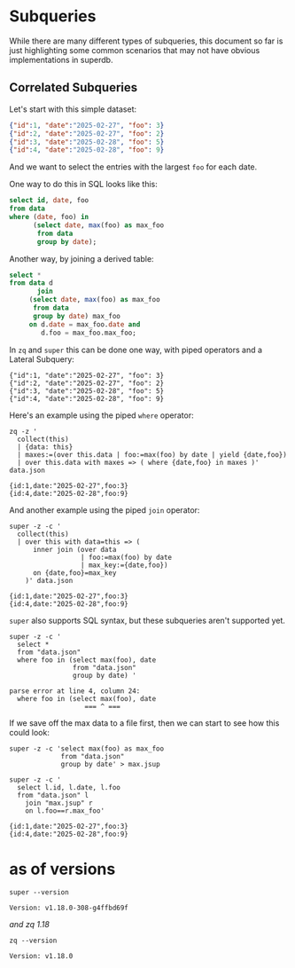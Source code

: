 # Subqueries

While there are many different types of subqueries, this document so far is just
highlighting some common scenarios that may not have obvious implementations in
superdb.

## Correlated Subqueries

Let's start with this simple dataset:

```json lines
{"id":1, "date":"2025-02-27", "foo": 3}
{"id":2, "date":"2025-02-27", "foo": 2}
{"id":3, "date":"2025-02-28", "foo": 5}
{"id":4, "date":"2025-02-28", "foo": 9}
```

And we want to select the entries with the largest `foo` for each date.

One way to do this in SQL looks like this:

```sql
select id, date, foo
from data
where (date, foo) in
      (select date, max(foo) as max_foo
       from data
       group by date);
```

Another way, by joining a derived table:

```sql
select *
from data d
       join
     (select date, max(foo) as max_foo
      from data
      group by date) max_foo
     on d.date = max_foo.date and
        d.foo = max_foo.max_foo;
```

In `zq` and `super` this can be done one way, with piped operators and a Lateral
Subquery:

```mdtest-input data.json
{"id":1, "date":"2025-02-27", "foo": 3}
{"id":2, "date":"2025-02-27", "foo": 2}
{"id":3, "date":"2025-02-28", "foo": 5}
{"id":4, "date":"2025-02-28", "foo": 9}
```

Here's an example using the piped `where` operator:
```mdtest-command
zq -z '
  collect(this)
  | {data: this}
  | maxes:=(over this.data | foo:=max(foo) by date | yield {date,foo})
  | over this.data with maxes => ( where {date,foo} in maxes )' data.json
```
```mdtest-output
{id:1,date:"2025-02-27",foo:3}
{id:4,date:"2025-02-28",foo:9}
```
                                              
And another example using the piped `join` operator:
```mdtest-command
super -z -c '
  collect(this)
  | over this with data=this => (
      inner join (over data
                  | foo:=max(foo) by date
                  | max_key:={date,foo})
      on {date,foo}=max_key
    )' data.json
```
```mdtest-output
{id:1,date:"2025-02-27",foo:3}
{id:4,date:"2025-02-28",foo:9}
```
                                 
`super` also supports SQL syntax, but these subqueries aren't supported yet.
                                         
```mdtest-command fails
super -z -c '
  select * 
  from "data.json"
  where foo in (select max(foo), date
                from "data.json"
                group by date) '
```
```mdtest-output
parse error at line 4, column 24:
  where foo in (select max(foo), date
                   === ^ ===
```
  
If we save off the max data to a file first, then we can start to see how this
could look:
```mdtest-command
super -z -c 'select max(foo) as max_foo 
             from "data.json" 
             group by date' > max.jsup
             
super -z -c '
  select l.id, l.date, l.foo
  from "data.json" l
    join "max.jsup" r
    on l.foo==r.max_foo'
```                   
```mdtest-output                  
{id:1,date:"2025-02-27",foo:3}
{id:4,date:"2025-02-28",foo:9}
```

# as of versions

```mdtest-command
super --version
```
```mdtest-output
Version: v1.18.0-308-g4ffbd69f
```
_and zq 1.18_
```mdtest-command
zq --version
```
```mdtest-output
Version: v1.18.0
```

